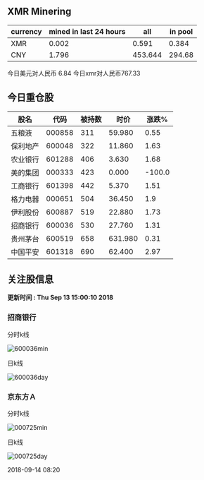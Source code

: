 ## XMR Minering

|currency|mined in last 24 hours|all|in pool|
|---|---|---|---|
|XMR|0.002|0.591|0.384|
|CNY|1.796|453.644|294.68|

今日美元对人民币 6.84	今日xmr对人民币767.33


## 今日重仓股 

|股名|代码|被持数|时价|涨跌%|
|---|---|---|---|---|
|五粮液|000858|311|59.980|0.55|
|保利地产|600048|322|11.860|1.63|
|农业银行|601288|406|3.630|1.68|
|美的集团|000333|423|0.000|-100.0|
|工商银行|601398|442|5.370|1.51|
|格力电器|000651|504|36.450|1.9|
|伊利股份|600887|519|22.880|1.73|
|招商银行|600036|530|27.760|1.31|
|贵州茅台|600519|658|631.980|0.31|
|中国平安|601318|690|62.400|2.97|

## 关注股信息
**更新时间 : Thu Sep 13 15:00:10 2018**
### 招商银行 
分时k线

![600036min](http://image.sinajs.cn/newchart/min/n/sh600036.gif)

日k线

![600036day](http://image.sinajs.cn/newchart/daily/n/sh600036.gif)

### 京东方Ａ 
分时k线

![000725min](http://image.sinajs.cn/newchart/min/n/sz000725.gif)

日k线

![000725day](http://image.sinajs.cn/newchart/daily/n/sz000725.gif)

2018-09-14 08:20